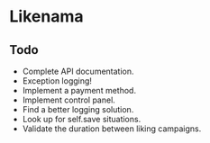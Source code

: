 # Likenama

## Todo

* Complete API documentation.
* Exception logging!
* Implement a payment method.
* Implement control panel.
* Find a better logging solution.
* Look up for self.save situations.
* Validate the duration between liking campaigns.
